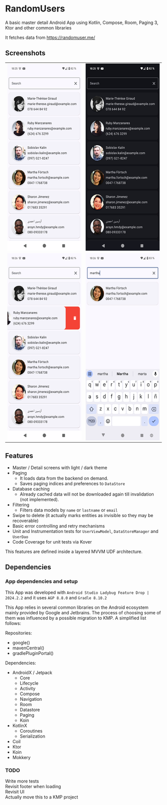 # RandomUsers

A basic master detail Android App using Kotlin, Compose, Room, Paging 3, Ktor and other common libraries

It fetches data from https://randomuser.me/

## Screenshots

<table>
  <tr>
    <td> <img src="artwork/light_theme.png"  alt="Light theme" width = 270px height = 600px ></td>
    <td><img src="artwork/dark_theme.png" alt="DArk theme" width = 270px height = 600px></td>
   </tr> 
   <tr>
      <td><img src="artwork/action_delete_user.png" alt="Action delete user" width = 270px height = 600px></td>
      <td><img src="artwork/action_filter_user.png" alt="Action filter user" width = 270px height = 600px></td>
  </tr>
</table>

## Features
* Master / Detail screens with light / dark theme
* Paging
    - It loads data from the backend on demand.
    - Saves paging indices and preferences to `DataStore`
* Database caching
    - Already cached data will not be downloaded again till invalidation (not implemented).
* Filtering
    - Filters data models by `name` or `lastname` or `email`
* Swipe to delete (it actually marks entities as invisible so they may be recoverable)
* Basic error controlling and retry mechanisms
* Unit and Instrumentation tests for `UserViewModel`, `DataStoreManager` and `UserDao`
* Code Coverage for unit tests via Kover

This features are defined inside a layered MVVM UDF architecture.

## Dependencies

### App dependencies and setup

This App was developed with `Android Studio Ladybug Feature Drop | 2024.2.2` and it uses `AGP 8.8.0` and `Gradle 8.10.2`

This App relies in several common libraries on the Android ecosystem mainly provided by Google and Jetbrains.
The process of choosing some of them was influenced by a possible migration to KMP. A simplified list follows:  

Repositories:

* google()
* mavenCentral()
* gradlePluginPortal()

Dependencies:

* AndroidX / Jetpack
    - Core
    - Lifecycle
    - Activity
    - Compose
    - Navigation
    - Room
    - Datastore
    - Paging
    - Koin
* KotlinX
    - Coroutines
    - Serialization
* Coil
* Ktor
* Koin
* Mokkery

### TODO

Write more tests  
Revisit footer when loading  
Revisit UI  
Actually move this to a KMP project  